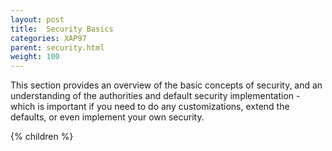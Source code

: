 ```yaml
---
layout: post
title:  Security Basics
categories: XAP97
parent: security.html
weight: 100
---
```



This section provides an overview of the basic concepts of security, and an understanding of the authorities and default security implementation - which is important if you need to do any customizations, extend the defaults, or even implement your own security.

{% children %}
